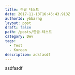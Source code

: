 ```yaml
---
title: 한글 테스트
date: 2017-11-13T16:45:43.913Z
authorId: ybbarng
layout: post
draft: false
path: /posts/한글-테스트
category: Dev
tags:
  - Test
  - Korean
description: adsfasdf
---
```

asdfasdf
